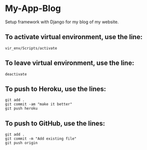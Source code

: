 # My-App-Blog
Setup framework with Django for my blog of my website.

## To activate virtual environment, use the line:
```
vir_env/Scripts/activate
```

## To leave virtual environment, use the line:
```
deactivate
```

## To push to Heroku, use the lines:
```
git add .
git commit -am "make it better"
git push heroku
```

## To push to GitHub, use the lines:
```
git add .
git commit -m "Add existing file"
git push origin
```